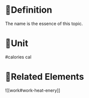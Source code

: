 # 📝Definition
The name is the essence of this topic.
# 📏Unit
#calories $\text{cal}$
# 🧬Related Elements
![[work#work-heat-enery]]